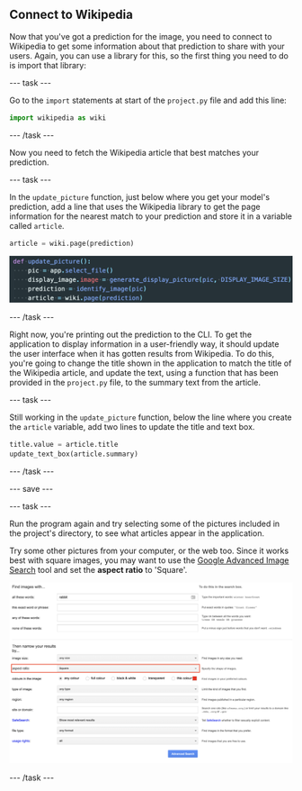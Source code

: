 ## Connect to Wikipedia

Now that you've got a prediction for the image, you need to connect to Wikipedia to get some information about that prediction to share with your users. Again, you can use a library for this, so the first thing you need to do is import that library:

--- task ---

Go to the `import` statements at start of the `project.py` file and add this line:

```python
import wikipedia as wiki
```

--- /task ---

Now you need to fetch the Wikipedia article that best matches your prediction.

--- task ---

In the `update_picture` function, just below where you get your model's prediction, add a line that uses the Wikipedia library to get the page information for the nearest match to your prediction and store it in a variable called `article`.

```python
article = wiki.page(prediction)
```

![A screenshot of the code, indicating where the new line should be added](images/add_article_location.png)

--- /task ---

Right now, you're printing out the prediction to the CLI. To get the application to display information in a user-friendly way, it should update the user interface when it has gotten results from Wikipedia. To do this, you're going to change the title shown in the application to match the title of the Wikipedia article, and update the text, using a function that has been provided in the `project.py` file, to the summary text from the article.

--- task ---

Still working in the `update_picture` function, below the line where you create the `article` variable, add two lines to update the title and text box.

```python
title.value = article.title
update_text_box(article.summary)
```

--- /task ---

--- save ---

--- task ---

Run the program again and try selecting some of the pictures included in the project's directory, to see what articles appear in the application.

Try some other pictures from your computer, or the web too. Since it works best with square images, you may want to use the [Google Advanced Image Search](https://www.google.com/advanced_image_search) tool and set the **aspect ratio** to 'Square'.

![The Google Advanced Image Search dialogue, with the aspect ratio set to 'Square'](images/advanced_image_search.png)

--- /task ---